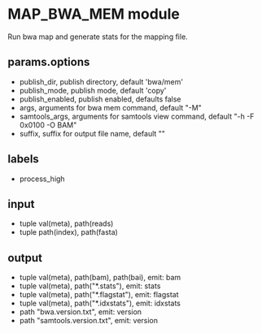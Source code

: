 # MAP_BWA_MEM module

Run bwa map and generate stats for the mapping file.

## params.options

- publish_dir, publish directory, default 'bwa/mem'
- publish_mode, publish mode, default 'copy'
- publish_enabled, publish enabled, defaults false
- args, arguments for bwa mem command, default "-M"
- samtools_args, arguments for samtools view command, default "-h -F 0x0100 -O BAM"
- suffix, suffix for output file name, default ""

## labels

- process_high

## input

- tuple val(meta), path(reads)
- tuple path(index), path(fasta)

## output

- tuple val(meta), path(bam), path(bai), emit: bam
- tuple val(meta), path("*.stats"), emit: stats
- tuple val(meta), path("*.flagstat"), emit: flagstat
- tuple val(meta), path("*.idxstats"), emit: idxstats
- path "bwa.version.txt", emit: version
- path "samtools.version.txt", emit: version
